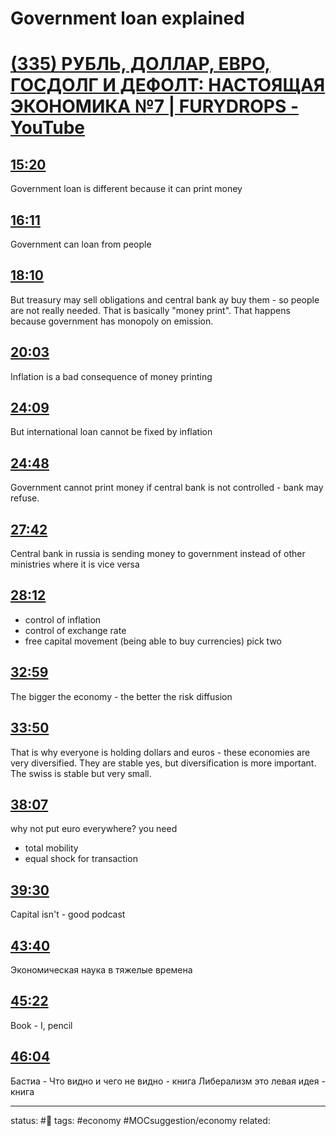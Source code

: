 # Government loan explained
<!-- Generated by <a href="https://www.yinote.co/#installation">YiNote</a> -->

# [(335) РУБЛЬ, ДОЛЛАР, ЕВРО, ГОСДОЛГ И ДЕФОЛТ: НАСТОЯЩАЯ ЭКОНОМИКА №7 | FURYDROPS - YouTube](https://www.youtube.com/)

## [15:20](https://www.youtube.com/?yinotetimestamp=920)

Government loan is different because it can print money

## [16:11](https://www.youtube.com/?yinotetimestamp=971)

Government can loan from people

## [18:10](https://www.youtube.com/?yinotetimestamp=1090)

But treasury may sell obligations and central bank ay buy them - so people are not really needed. That is basically "money print". That happens because government has monopoly on emission.

## [20:03](https://www.youtube.com/?yinotetimestamp=1203)

Inflation is a bad consequence of money printing

## [24:09](https://www.youtube.com/?yinotetimestamp=1449)

But international loan cannot be fixed by inflation

## [24:48](https://www.youtube.com/?yinotetimestamp=1488)

Government cannot print money if central bank is not controlled - bank may refuse.

## [27:42](https://www.youtube.com/?yinotetimestamp=1662)

Central bank in russia is sending money to government instead of other ministries where it is vice versa

## [28:12](https://www.youtube.com/?yinotetimestamp=1692)

- control of inflation
- control of exchange rate
- free capital movement (being able to buy currencies)
pick two

## [32:59](https://www.youtube.com/?yinotetimestamp=1979)

The bigger the economy - the better the risk diffusion

## [33:50](https://www.youtube.com/?yinotetimestamp=2030)

That is why everyone is holding dollars and euros - these economies are very diversified.
They are stable yes, but diversification is more important. The swiss is stable but very small. 

## [38:07](https://www.youtube.com/?yinotetimestamp=2287)

why not put euro everywhere?
you need 
 - total mobility
 - equal shock for transaction


## [39:30](https://www.youtube.com/?yinotetimestamp=2370)

Capital isn't - good podcast

## [43:40](https://www.youtube.com/?yinotetimestamp=2620)

Экономическая наука в тяжелые времена

## [45:22](https://www.youtube.com/?yinotetimestamp=2722)

Book - I, pencil

## [46:04](https://www.youtube.com/?yinotetimestamp=2764)

Бастиа - Что видно и чего не видно - книга
Либерализм это левая идея - книга



---
status: #🌲 
tags: #economy #MOCsuggestion/economy
related: 